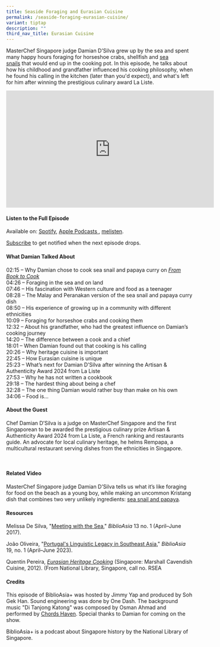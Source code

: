 ```yaml
---
title: Seaside Foraging and Eurasian Cuisine
permalink: /seaside-foraging-eurasian-cuisine/
variant: tiptap
description: ""
third_nav_title: Eurasian Cuisine
---
```

<p>MasterChef Singapore judge Damian D’Silva grew up by the sea&nbsp;and
spent many happy hours foraging&nbsp;for horseshoe crabs, shellfish and
<a href="https://biblioasia.nlb.gov.sg/videos/sea-snail-papaya-curry/" rel="noopener noreferrer nofollow" target="_blank">sea snails</a>&nbsp;that would end up in the cooking pot. In this&nbsp;episode,
he talks about how his childhood and grandfather influenced his cooking
philosophy, when he found his&nbsp;calling in the kitchen&nbsp;(later than
you'd expect), and what's left for him after winning the prestigious culinary
award La Liste.</p>
<div class="iframe-wrapper">
<iframe height="315" width="560" allowfullscreen="true" frameborder="0" src="https://www.youtube.com/embed/DfFeyZ_cPX0?si=Ep5V0obzaqyLCVZK"></iframe>
</div>
<p></p>
<h4><strong>Listen to the Full Episode</strong></h4>
<p>Available on: <a href="https://open.spotify.com/show/66PYiIthr1KqQhJ82XH4DN" rel="noopener noreferrer nofollow" target="_blank"><u>Spotify</u></a>,
<a href="https://podcasts.apple.com/us/podcast/biblioasia/id1688142751" rel="noopener noreferrer nofollow" target="_blank"><u>Apple Podcasts </u>
</a>, <a href="https://www.melisten.sg/podcast/playlist/BiblioAsia+-2115156" rel="noopener noreferrer nofollow" target="_blank"><u>melisten</u></a>.</p>
<p><a href="https://open.spotify.com/show/66PYiIthr1KqQhJ82XH4DN" rel="noopener noreferrer nofollow" target="_blank"><u>Subscribe</u></a> to
get notified when the next episode drops.</p>
<p></p>
<h4><strong>What Damian Talked About</strong></h4>
<p>02:15 – Why Damian chose to cook sea snail and papaya curry on <em><a href="https://biblioasia.nlb.gov.sg/videos/sea-snail-papaya-curry/" rel="noopener noreferrer" target="_blank"><u>From Book to Cook</u></a></em> 
<br>04:26 – Foraging in the sea and on land
<br>07:46 – His fascination with Western culture and food as a teenager
<br>08:28 – The Malay and Peranakan version of the sea snail and papaya curry
dish
<br>08:50 – His experience of growing up in a community with different ethnicities
<br>10:09 – Foraging for horseshoe crabs and cooking them
<br>12:32 – About his grandfather, who had the greatest influence on Damian’s
cooking journey
<br>14:20 – The difference between a cook and a chief
<br>18:01 – When Damian found out that cooking is his calling
<br>20:26 – Why heritage cuisine is important
<br>22:45 – How Eurasian cuisine is unique
<br>25:23 – What’s next for Damian D’Silva after winning the Artisan &amp;
Authenticity Award 2024 from La Liste
<br>27:53 – Why he has not written a cookbook
<br>29:18 – The hardest thing about being a chef
<br>32:28 – The one thing Damian would rather buy than make on his own
<br>34:06 – Food is…</p>
<p></p>
<h4><strong>About the Guest</strong></h4>
<p>Chef Damian D’Silva is a judge on MasterChef Singapore and the first Singaporean
to be awarded the prestigious culinary prize Artisan &amp; Authenticity
Award 2024 from La Liste, a French ranking and restaurants guide. An advocate
for local culinary heritage, he helms Rempapa, a multicultural restaurant
serving dishes from the ethnicities in Singapore.</p>
<p>
<br>
</p>
<h4><strong>Related Video</strong></h4>
<p>MasterChef Singapore judge Damian D’Silva tells us what it’s like foraging
for food on the beach as a young boy, while making an uncommon Kristang
dish that combines two very unlikely ingredients: <a href="https://biblioasia.nlb.gov.sg/videos/sea-snail-papaya-curry/" rel="noopener noreferrer nofollow" target="_blank">sea snail and papaya</a>.</p>
<p></p>
<h4><strong>Resources</strong></h4>
<p>Melissa De Silva, "<a href="https://biblioasia.nlb.gov.sg/vol-13/issue-1/apr-jun-2017/meetingwiththesea/" rel="noopener noreferrer nofollow" target="_blank">Meeting with the Sea</a>," <em>BiblioAsia </em>13
no. 1 (April–June 2017).</p>
<p>João Oliveira, "<a href="https://biblioasia.nlb.gov.sg/vol-19/issue-1/apr-jun-2023/portuguese-legacy-southeast-asia/" rel="noopener noreferrer nofollow" target="_blank">Portugal's Linguistic Legacy in Southeast Asia</a>," <em>BiblioAsia </em>19,
no. 1 (April–June 2023).</p>
<p>Quentin Pereira, <em><a href="https://eservice.nlb.gov.sg/redir/itemdetails?bid=14381647" rel="noopener noreferrer nofollow" target="_blank">Eurasian Heritage Cooking</a></em> (Singapore:
Marshall Cavendish Cuisine, 2012). (From National Library, Singapore, call
no. RSEA</p>
<p></p>
<h4><strong>Credits</strong></h4>
<p>This episode of BiblioAsia+ was hosted by Jimmy Yap and produced by Soh
Gek Han. Sound engineering was done by One Dash. The background music "Di
Tanjong Katong" was composed by Osman Ahmad and performed by&nbsp;<a href="https://www.youtube.com/watch?v=uA2v7ka5TAI" rel="noopener noreferrer nofollow" target="_blank"><u>Chords Haven</u></a>.
Special thanks to Damian for coming on the show.</p>
<p>BiblioAsia+ is a podcast about Singapore history by the National Library
of Singapore.</p>
<p>
<br>
</p>